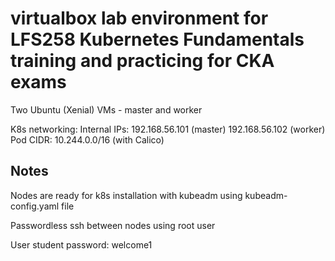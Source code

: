# virtualbox lab environment for LFS258 Kubernetes Fundamentals training and practicing for CKA exams

Two Ubuntu (Xenial) VMs - master and worker

K8s networking:
Internal IPs: 
  192.168.56.101 (master)
  192.168.56.102 (worker)
Pod CIDR: 10.244.0.0/16 (with Calico)

## Notes
Nodes are ready for k8s installation with kubeadm using kubeadm-config.yaml file

Passwordless ssh between nodes using root user

User student password: welcome1
